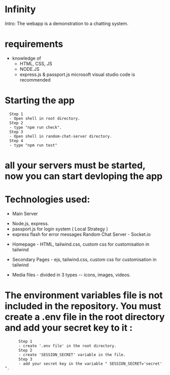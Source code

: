 # Infinity
Intro:
The webapp is a demonstration to a chatting system.

 # requirements
 - knowledge of
   - HTML, CSS, JS
   - NODE.JS
   - express.js & passport.js
 microsoft visual studio code is recommended

# Starting the app
      Step 1
      - Open shell in root directory.
      Step 2
      - type "npm run check".
      Step 3
      - Open shell in random-chat-server directory.
      Step 4
      - type "npm run test"
# all your servers must be started, now you can start devloping the app

# Technologies used:

* Main Server 
- Node.js, express.
- passport.js for login system ( Local Strategy )
- express flash for error messages
Random Chat Server - Socket.io
       
* Homepage - HTML, tailwind.css, custom css for customisation in tailwind
* Secondary Pages - ejs, tailwind.css, custom css for customisation in tailwind

* Media files - divided in 3 types -- icons, images, videos.


# The environment variables file is not included in the repository. You must create a .env file in the root directory and add your secret key to it :

          Step 1
          - create '.env file' in the root directory.
          Step 2
          - create 'SESSION_SECRET' variable in the file.
          Step 3 
          - add your secret key in the variable " SESSION_SECRET='secret' ".
